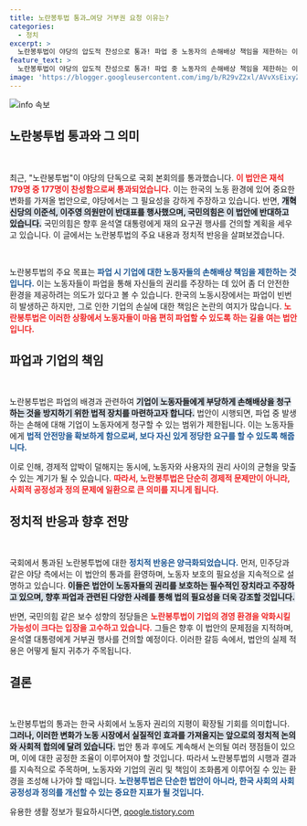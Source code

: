 ```yaml
---
title: 노란봉투법 통과…여당 거부권 요청 이유는?
categories:
  - 정치
excerpt: >
  노란봉투법이 야당의 압도적 찬성으로 통과! 파업 중 노동자의 손해배상 책임을 제한하는 이 법안, 정치적 긴장도 고조. 윤 대통령의 거부권 행사 가능성은? 클릭해 자세히 알아보세요!
feature_text: >
  노란봉투법이 야당의 압도적 찬성으로 통과! 파업 중 노동자의 손해배상 책임을 제한하는 이 법안, 정치적 긴장도 고조. 윤 대통령의 거부권 행사 가능성은? 클릭해 자세히 알아보세요!
image: 'https://blogger.googleusercontent.com/img/b/R29vZ2xl/AVvXsEixyZcFfHzMRdzZMjFBmAUKJYCLCGyLL1o632UiGVXcaFdKo_bkvkuCioo0uUKlGfBVcT3P84aROyZIXSBEx3Aw5nCQ3pTgDom1WDC4m8eifvWiAmWEEVb4x6G_l8C0QH225ldMjyaFvpxGEBGNO37VmDTDMHGhJPq73UglMfDca1-0aw/s1600/blogspot.png'
---
```


<p><img src="https://blogger.googleusercontent.com/img/b/R29vZ2xl/AVvXsEixyZcFfHzMRdzZMjFBmAUKJYCLCGyLL1o632UiGVXcaFdKo_bkvkuCioo0uUKlGfBVcT3P84aROyZIXSBEx3Aw5nCQ3pTgDom1WDC4m8eifvWiAmWEEVb4x6G_l8C0QH225ldMjyaFvpxGEBGNO37VmDTDMHGhJPq73UglMfDca1-0aw/s1600/blogspot.png" alt="info 속보" /></p>

<h2 data-ke-size="size26">노란봉투법 통과와 그 의미</h2>

<p data-ke-size="size16">&nbsp;</p>

<p>최근, "노란봉투법"이 야당의 단독으로 국회 본회의를 통과했습니다. <b><span style="color: #ee2323;">이 법안은 재석 179명 중 177명이 찬성함으로써 통과되었습니다.</span></b> 이는 한국의 노동 환경에 있어 중요한 변화를 가져올 법안으로, 야당에서는 그 필요성을 강하게 주장하고 있습니다. 반면, <b><span style="background-color: #21538527;">개혁신당의 이준석, 이주영 의원만이 반대표를 행사했으며, 국민의힘은 이 법안에 반대하고 있습니다.</span></b> 국민의힘은 향후 윤석열 대통령에게 재의 요구권 행사를 건의할 계획을 세우고 있습니다. 이 글에서는 노란봉투법의 주요 내용과 정치적 반응을 살펴보겠습니다.</p>

<p data-ke-size="size16">&nbsp;</p>

<p>노란봉투법의 주요 목표는 <b><span style="color: #1a5490;">파업 시 기업에 대한 노동자들의 손해배상 책임을 제한하는 것입니다.</span></b> 이는 노동자들이 파업을 통해 자신들의 권리를 주장하는 데 있어 좀 더 안전한 환경을 제공하려는 의도가 있다고 볼 수 있습니다. 한국의 노동시장에서는 파업이 빈번히 발생하곤 하지만, 그로 인한 기업의 손실에 대한 책임은 논란의 여지가 많습니다. <b><span style="color: #ee2323;">노란봉투법은 이러한 상황에서 노동자들이 마음 편히 파업할 수 있도록 하는 길을 여는 법안입니다.</span></b> </p>

<h2 data-ke-size="size26">파업과 기업의 책임</h2>

<p data-ke-size="size16">&nbsp;</p>

<p>노란봉투법은 파업의 배경과 관련하여 <b><span style="background-color: #21538527;">기업이 노동자들에게 부당하게 손해배상을 청구하는 것을 방지하기 위한 법적 장치를 마련하고자 합니다.</span></b> 법안이 시행되면, 파업 중 발생하는 손해에 대해 기업이 노동자에게 청구할 수 있는 범위가 제한됩니다. 이는 노동자들에게 <b><span style="color: #1a5490;">법적 안전망을 확보하게 함으로써, 보다 자신 있게 정당한 요구를 할 수 있도록 해줍니다.</span></b> </p>

<p>이로 인해, 경제적 압박이 덜해지는 동시에, 노동자와 사용자의 권리 사이의 균형을 맞출 수 있는 계기가 될 수 있습니다. <b><span style="color: #ee2323;">따라서, 노란봉투법은 단순히 경제적 문제만이 아니라, 사회적 공정성과 정의 문제에 일환으로 큰 의미를 지니게 됩니다.</span></b></p>

<h2 data-ke-size="size26">정치적 반응과 향후 전망</h2>

<p data-ke-size="size16">&nbsp;</p>

<p>국회에서 통과된 노란봉투법에 대한 <b><span style="color: #1a5490;">정치적 반응은 양극화되었습니다.</span></b> 먼저, 민주당과 같은 야당 측에서는 이 법안의 통과를 환영하며, 노동자 보호의 필요성을 지속적으로 설명하고 있습니다. <b><span style="background-color: #21538527;">이들은 법안이 노동자들의 권리를 보호하는 필수적인 장치라고 주장하고 있으며, 향후 파업과 관련된 다양한 사례를 통해 법의 필요성을 더욱 강조할 것입니다.</span></b></p>

<p>반면, 국민의힘 같은 보수 성향의 정당들은 <b><span style="color: #ee2323;">노란봉투법이 기업의 경영 환경을 악화시킬 가능성이 크다는 입장을 고수하고 있습니다.</span></b> 그들은 향후 이 법안의 문제점을 지적하며, 윤석열 대통령에게 거부권 행사를 건의할 예정이다. 이러한 갈등 속에서, 법안의 실제 적용은 어떻게 될지 귀추가 주목됩니다.</p>

<h2 data-ke-size="size26">결론</h2>

<p data-ke-size="size16">&nbsp;</p>

<p>노란봉투법의 통과는 한국 사회에서 노동자 권리의 지평이 확장될 기회를 의미합니다. <b><span style="background-color: #21538527;">그러나, 이러한 변화가 노동 시장에서 실질적인 효과를 가져올지는 앞으로의 정치적 논의와 사회적 합의에 달려 있습니다.</span></b> 법안 통과 후에도 계속해서 논의될 여러 쟁점들이 있으며, 이에 대한 공정한 조율이 이루어져야 할 것입니다. 따라서 노란봉투법의 시행과 결과를 지속적으로 주목하며, 노동자와 기업의 권리 및 책임이 조화롭게 이루어질 수 있는 환경을 조성해 나가야 할 때입니다. <b><span style="color: #1a5490;">노란봉투법은 단순한 법안이 아니라, 한국 사회의 사회 공정성과 정의를 개선할 수 있는 중요한 지표가 될 것입니다.</span></b></p>
유용한 생활 정보가 필요하시다면, <a href="https://qoogle.tistory.com" rel="dofollow">qoogle.tistory.com</a>


